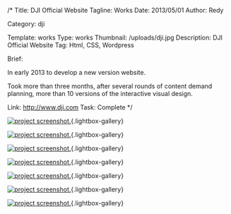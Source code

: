 /*
Title: DJI Official Website
Tagline: Works
Date: 2013/05/01
Author: Redy

Category: dji

Template: works
Type: works
Thumbnail: /uploads/dji.jpg
Description: DJI Official Website
Tag: Html, CSS, Wordpress

Brief: <p>In early 2013 to develop a new version website.</p><p>Took more than three months, after several rounds of content demand planning, more than 10 versions of the interactive visual design.</p>

Link: http://www.dji.com
Task: Complete
*/

[1]: %image_url%/works/dji/dji_1_s.jpg  "DJI"
[2]: %image_url%/works/dji/dji_2_s.jpg  "DJI"
[3]: %image_url%/works/dji/dji_3_s.jpg  "DJI"
[4]: %image_url%/works/dji/dji_4_s.jpg  "DJI"
[5]: %image_url%/works/dji/dji_5_s.jpg  "DJI"
[6]: %image_url%/works/dji/dji_6_s.jpg  "DJI"
[7]: %image_url%/works/dji/dji_7_s.jpg  "DJI"


[![project screenshot.][1]](%image_url%/works/dji/dji_1.jpg "screenshot"){.lightbox-gallery}

[![project screenshot.][4]](%image_url%/works/dji/dji_4.jpg "screenshot"){.lightbox-gallery}

[![project screenshot.][5]](%image_url%/works/dji/dji_5.jpg "screenshot"){.lightbox-gallery}

[![project screenshot.][2]](%image_url%/works/dji/dji_2.jpg "screenshot"){.lightbox-gallery}

[![project screenshot.][3]](%image_url%/works/dji/dji_3.jpg "screenshot"){.lightbox-gallery}

[![project screenshot.][6]](%image_url%/works/dji/dji_6.jpg "screenshot"){.lightbox-gallery}

[![project screenshot.][7]](%image_url%/works/dji/dji_7.jpg "screenshot"){.lightbox-gallery}